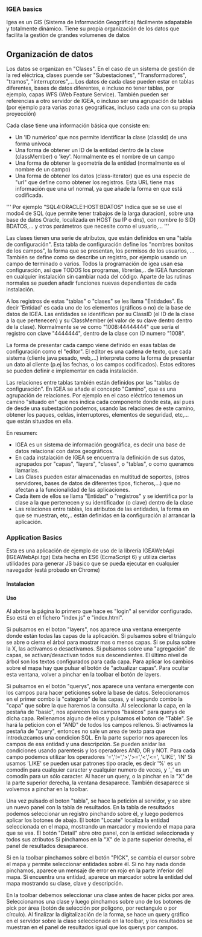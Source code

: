 
### IGEA basics 
Igea es un GIS (Sistema de Información Geográfica) fácilmente adapatable y totalmente dinámico.
Tiene su propia organización de los datos que facilita la gestión de grandes volumenes de datos

## Organización de datos
Los datos se organizan en "Clases". En el caso de un sistema de gestión de la red eléctrica, clases
puende ser "Subestaciones", "Transformadores", "tramos", "interruptores",...
Los datos de cada clase pueden estar en tablas diferentes, bases de datos diferentes, e incluso no 
tener tablas, por ejemplo, capas WFS (Web Feature Service). También pueden ser referencias a otro
servidor de IGEA, o incluso ser una agrupación de tablas (por ejemplo para varias zonas geográficas,
incluso cada una con su propia proyección)

Cada clase tiene una información básica que consiste en:
- Un 'ID numérico' que nos permite identificar la clase (classId) de una forma unívoca
- Una forma de obtener un ID de la entidad dentro de la clase (classMember) o 'key'. Normalmente es 
el nombre de un campo
- Una forma de obtener la geometría de la entidad (normalmente es el nombre de un campo)
- Una forma de obtener los datos (class-iterator) que es una especie de "url" que define como obtener
los registros. Esta URL tiene mas información que una url normal, ya que añade la forma en que está
codificada. 

''' 
Por ejemplo 
 "SQL4:ORACLE:HOST:BDATOS" 
 Indica que se se use el modo4 de SQL (que permite tener trabajos de la larga duracion), sobre una
 base de datos Oracle, localizada en HOST (su IP o dns), con nombre (o SID) BDATOS,... y otros
 parámetros que necesite como el usuario,...
 ''' 
     
Las clases tienen una serie de atributos, que están definidos en una "tabla de configuración". Esta
tabla de configuración define los "nombres bonitos de los campos", la forma que se presentan, los 
permisos de los usuarios, ...   
También se define como se describe un registro, por ejemplo usando un campo de terminado o varios.
Todos la programación de igea usan esa configuración, así que TODOS los programas, librerías,.. de 
IGEA funcionan en cualquier instalación sin cambiar nada del código. Aparte de las rutinas normales
se pueden añadir funciones nuevas dependientes de cada instalación.

A los registros de estas "tablas" o "clases" se les llama "Entidades". Es decir 'Entidad' es cada 
uno de los elementos (gráficos o no) de la base de datos de IGEA. Las entidades se identifican por 
su ClassID (el ID de la clase a la que pertenecen) y su ClassMember (el valor de su clave dentro 
dentro de la clase). Normalmente se ve como "1008:44444444" que sería el registro con clave 
"4444444", dentro de la clase con ID numero "1008".

La forma de presentar cada campo viene definido en esas tablas de configuración como el "editor". El
editor es una cadena de texto, que cada sistema (cliente java pesado, web,...) interpreta como la
forma de presentar un dato al cliente (p.ej las fechas, o los campos codificados). Estos editores
se pueden definir e implementar en cada instalación.

Las relaciones entre tablas también están definidos por las "tablas de configuración". En IGEA se
añade el concepto "Camino", que es una agrupación de relaciones. Por ejemplo en el caso eléctrico
tenemos un camino "situado en" que nos indica cada componente donde esta, así pues de desde una
subestación podemos, usando las relaciones de este camino, obtener los paques, celdas, interruptores,
elementos de seguridad, etc,... que están situados en ella.

En resumen:
+ IGEA es un sistema de información geográfica, es decir una base de datos relacional con
datos geográficos.
+ En cada instalación de IGEA se encuentra la definición de sus datos, agrupados por "capas", "layers",
"clases", o "tablas", o como queramos llamarlas.
+ Las Clases pueden estar almacenadas en multitud de soportes, (otros servidores, bases de datos de
diferentes tipos, ficheros,...) que no afectan a la funcionalidad de las aplicaciones.
+ Cada item de ellos se llama "Entidad" o "registros" y se identifica por la clase a la que pertenecen
y su identificador (o clave) dentro de la clase
+ Las relaciones entre tablas, los atributos de las entidades, la forma en que se muestran, etc,.. 
están definidas en la configuración al arrancar la aplicación.


### Application Basics
Esta es una aplicación de ejemplo de uso de la librería IGEAWebApi (IGEAWebApi.tgz)
Esta hecha en ES6 (EcmaScript 6) y utiliza ciertas utilidades para generar JS básico que se pueda
ejecutar en cualquier navegador (está probado en Chrome)

#### Instalacion


#### Uso 
Al abrirse la página lo primero que hace es "login" al servidor configurado. Eso está en el fichero
"index.js" e "index.html".

Si pulsamos en el boton "layers", nos aparece una ventana emergente donde están todas las capas de la
aplicación. Si pulsamos sobre el triángulo se abre o cierra el árbol para mostrar mas o menos capas.
Si se pulsa sobre la X, las activamos o desactivamos. Si pulsamos sobre una "agregación" de capas, se
activan/desactivan todos sus descendientes. El último nivel de árbol son los textos configurados para
cada capa. Para aplicar los cambios sobre el mapa hay que pulsar el botón de "actualizar capas". Para
ocultar esta ventana, volver a pinchar en la toolbar el botón de layers.

Si pulsamos en el botón "querys", nos aparece una ventana emergente con los campos para hacer peticiones
sobre la base de datos.
Seleccionamos en el primer combo la "categoria" de las capas, y el segundo combo la "capa" que sobre
la que haremos la consulta.
Al seleccionar la capa, en la pestaña de "basic", nos aparecen los campos "basicos" para querys de 
dicha capa. Rellenamos alguno de ellos y  pulsamos el boton de "Table". Se hará la peticion con el 
"AND" de todos los campos rellenos.
Si activamos la pestaña de "query", entonces no sale un area de texto para que introduzcamos una
condicion SQL. En la parte superior nos aparecen los campos de esa entidad y una descripción.
Se pueden anidar las condiciones usando parentesis y los operadores AND, OR y NOT. Para cada campo
podemos utilizar los operadores '=','!=','>','>=','<','<=', 'LIKE', 'IN'
Si usamos 'LIKE' se pueden usar patrones tipo oracle, es decir '%' es un comodin para cualquier 
caracter y cualquier numero de veces, y '_' es un comodín para un sólo caracter.
Al hacer un query, o la pinchar en la "X" de la parte superior derecha, la ventana desaparece. 
También desaparece si volvemos a pinchar en la toolbar.

Una vez pulsado el boton "tabla", se hace la petición al servidor, y se abre un nuevo panel con la
tabla de resultados.
En la tabla de resultados podemos seleccionar un registro pinchando sobre él, y luego podemos
aplicar los botones de abajo. 
El botón "Locate" localiza la entidad seleccionada en el mapa, mostrando un marcador y moviendo
el mapa para que se vea.
El botón "Detail" abre otro panel, con la entidad seleccionada y todos sus atributos
Si pinchamos en la "X" de la parte superior derecha, el panel de resultados desaparece.

Si en la toolbar pinchamos sobre el botón "PICK", se cambia el cursor sobre el mapa y permite
seleccionar entidades sobre él. Si no hay nada donde pinchamos, aparece un mensaje de error en 
rojo en la parte inferior del mapa. Si encuentra una entidad, aparece un marcador sobre la 
entidad del mapa mostrando su clase, clave y descripción.

En la toolbar debemos seleccionar una clase antes de hacer picks por area.
Seleccionamos una clase y luego pinchamos sobre uno de los botones de pick por área (botón de 
selección por polígono, por rectangulo o por círculo). Al finalizar la digitalización de la 
forma, se hace un query gráfico en el servidor sobre la clase seleccionada en la toolbar,
y los resultados se muestran en el panel de resultados igual que los querys por campos.






